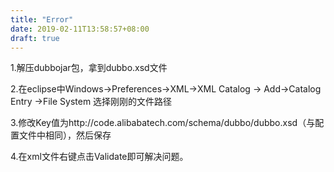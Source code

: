 ```yaml
---
title: "Error"
date: 2019-02-11T13:58:57+08:00
draft: true
---
```


1.解压dubbojar包，拿到dubbo.xsd文件

2.在eclipse中Windows->Preferences->XML->XML Catalog -> Add->Catalog Entry  ->File System 选择刚刚的文件路径

3.修改Key值为http://code.alibabatech.com/schema/dubbo/dubbo.xsd（与配置文件中相同），然后保存

4.在xml文件右键点击Validate即可解决问题。